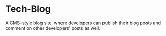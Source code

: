 # Tech-Blog
A CMS-style blog site, where developers can publish their blog posts and comment on other developers' posts as well.
